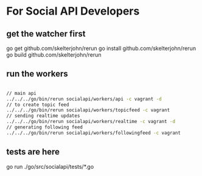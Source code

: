 # For Social API Developers

## get the watcher first
go get github.com/skelterjohn/rerun
go install github.com/skelterjohn/rerun
go build github.com/skelterjohn/rerun

## run the workers

``` sh

// main api
../../../go/bin/rerun socialapi/workers/api -c vagrant -d
// to create topic feed
../../../go/bin/rerun socialapi/workers/topicfeed -c vagrant
// sending realtime updates
../../../go/bin/rerun socialapi/workers/realtime -c vagrant -d
// generating following feed
../../../go/bin/rerun socialapi/workers/followingfeed -c vagrant

```

## tests are here
go run ./go/src/socialapi/tests/*.go
